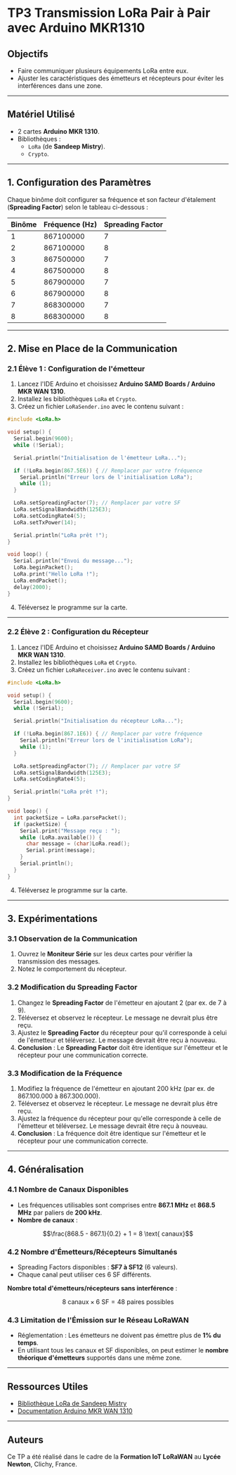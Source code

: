 # TP3 Transmission LoRa Pair à Pair avec Arduino MKR1310

## Objectifs

- Faire communiquer plusieurs équipements LoRa entre eux.
- Ajuster les caractéristiques des émetteurs et récepteurs pour éviter les interférences dans une zone.

---

## Matériel Utilisé

- 2 cartes **Arduino MKR 1310**.
- Bibliothèques :
  - `LoRa` (de **Sandeep Mistry**).
  - `Crypto`.

---

## 1. Configuration des Paramètres

Chaque binôme doit configurer sa fréquence et son facteur d'étalement (**Spreading Factor**) selon le tableau ci-dessous :

| Binôme | Fréquence (Hz) | Spreading Factor |
|---------|-----------------|------------------|
| 1       | 867100000       | 7                |
| 2       | 867100000       | 8                |
| 3       | 867500000       | 7                |
| 4       | 867500000       | 8                |
| 5       | 867900000       | 7                |
| 6       | 867900000       | 8                |
| 7       | 868300000       | 7                |
| 8       | 868300000       | 8                |

---

## 2. Mise en Place de la Communication

### 2.1 Élève 1 : Configuration de l'émetteur

1. Lancez l'IDE Arduino et choisissez **Arduino SAMD Boards / Arduino MKR WAN 1310**.
2. Installez les bibliothèques `LoRa` et `Crypto`.
3. Créez un fichier `LoRaSender.ino` avec le contenu suivant :

```cpp
#include <LoRa.h>

void setup() {
  Serial.begin(9600);
  while (!Serial);

  Serial.println("Initialisation de l'émetteur LoRa...");

  if (!LoRa.begin(867.5E6)) { // Remplacer par votre fréquence
    Serial.println("Erreur lors de l'initialisation LoRa");
    while (1);
  }

  LoRa.setSpreadingFactor(7); // Remplacer par votre SF
  LoRa.setSignalBandwidth(125E3);
  LoRa.setCodingRate4(5);
  LoRa.setTxPower(14);

  Serial.println("LoRa prêt !");
}

void loop() {
  Serial.println("Envoi du message...");
  LoRa.beginPacket();
  LoRa.print("Hello LoRa !");
  LoRa.endPacket();
  delay(2000);
}
```
4. Téléversez le programme sur la carte.

---

### 2.2 Élève 2 : Configuration du Récepteur

1. Lancez l'IDE Arduino et choisissez **Arduino SAMD Boards / Arduino MKR WAN 1310**.
2. Installez les bibliothèques `LoRa` et `Crypto`.
3. Créez un fichier `LoRaReceiver.ino` avec le contenu suivant :

```cpp
#include <LoRa.h>

void setup() {
  Serial.begin(9600);
  while (!Serial);

  Serial.println("Initialisation du récepteur LoRa...");

  if (!LoRa.begin(867.1E6)) { // Remplacer par votre fréquence
    Serial.println("Erreur lors de l'initialisation LoRa");
    while (1);
  }

  LoRa.setSpreadingFactor(7); // Remplacer par votre SF
  LoRa.setSignalBandwidth(125E3);
  LoRa.setCodingRate4(5);

  Serial.println("LoRa prêt !");
}

void loop() {
  int packetSize = LoRa.parsePacket();
  if (packetSize) {
    Serial.print("Message reçu : ");
    while (LoRa.available()) {
      char message = (char)LoRa.read();
      Serial.print(message);
    }
    Serial.println();
  }
}
```
4. Téléversez le programme sur la carte.

---

## 3. Expérimentations

### 3.1 Observation de la Communication

1. Ouvrez le **Moniteur Série** sur les deux cartes pour vérifier la transmission des messages.
2. Notez le comportement du récepteur.

### 3.2 Modification du Spreading Factor

1. Changez le **Spreading Factor** de l'émetteur en ajoutant 2 (par ex. de 7 à 9).
2. Téléversez et observez le récepteur. Le message ne devrait plus être reçu.
3. Ajustez le **Spreading Factor** du récepteur pour qu'il corresponde à celui de l'émetteur et téléversez. Le message devrait être reçu à nouveau.
4. **Conclusion** : Le **Spreading Factor** doit être identique sur l'émetteur et le récepteur pour une communication correcte.

### 3.3 Modification de la Fréquence

1. Modifiez la fréquence de l'émetteur en ajoutant 200 kHz (par ex. de 867.100.000 à 867.300.000).
2. Téléversez et observez le récepteur. Le message ne devrait plus être reçu.
3. Ajustez la fréquence du récepteur pour qu'elle corresponde à celle de l'émetteur et téléversez. Le message devrait être reçu à nouveau.
4. **Conclusion** : La fréquence doit être identique sur l'émetteur et le récepteur pour une communication correcte.

---

## 4. Généralisation

### 4.1 Nombre de Canaux Disponibles

- Les fréquences utilisables sont comprises entre **867.1 MHz** et **868.5 MHz** par paliers de **200 kHz**.
- **Nombre de canaux** :

```math
\frac{868.5 - 867.1}{0.2} + 1 = 8 \text{ canaux}
```

### 4.2 Nombre d'Émetteurs/Récepteurs Simultanés

- Spreading Factors disponibles : **SF7 à SF12** (6 valeurs).
- Chaque canal peut utiliser ces 6 SF différents.

**Nombre total d'émetteurs/récepteurs sans interférence** :

```math
8 \text{ canaux} \times 6 \text{ SF} = 48 \text{ paires possibles}
```

### 4.3 Limitation de l'Émission sur le Réseau LoRaWAN

- Réglementation : Les émetteurs ne doivent pas émettre plus de **1% du temps**.
- En utilisant tous les canaux et SF disponibles, on peut estimer le **nombre théorique d'émetteurs** supportés dans une même zone.

---

## Ressources Utiles

- [Bibliothèque LoRa de Sandeep Mistry](https://github.com/sandeepmistry/arduino-LoRa)
- [Documentation Arduino MKR WAN 1310](https://www.arduino.cc/en/Guide/MKRWAN1300)

---

## Auteurs

Ce TP a été réalisé dans le cadre de la **Formation IoT LoRaWAN** au **Lycée Newton**, Clichy, France.

